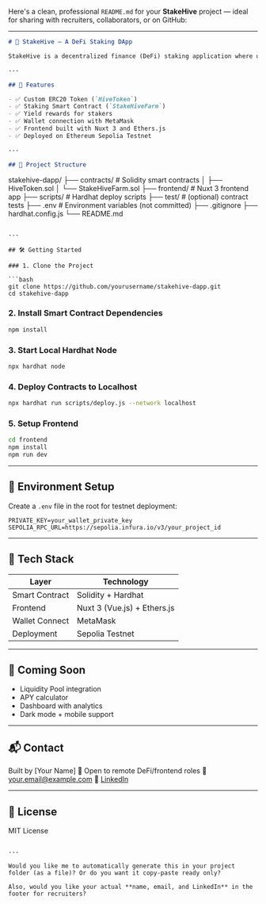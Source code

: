 Here's a clean, professional `README.md` for your **StakeHive** project — ideal for sharing with recruiters, collaborators, or on GitHub:

---

```markdown
# 🐝 StakeHive — A DeFi Staking DApp

StakeHive is a decentralized finance (DeFi) staking application where users can stake custom ERC20 tokens and earn yield rewards. Built with Solidity smart contracts and a Nuxt 3 frontend, this dApp demonstrates modern Web3 best practices.

---

## 🚀 Features

- ✅ Custom ERC20 Token (`HiveToken`)
- ✅ Staking Smart Contract (`StakeHiveFarm`)
- ✅ Yield rewards for stakers
- ✅ Wallet connection with MetaMask
- ✅ Frontend built with Nuxt 3 and Ethers.js
- ✅ Deployed on Ethereum Sepolia Testnet

---

## 📁 Project Structure
```

stakehive-dapp/
├── contracts/ # Solidity smart contracts
│ ├── HiveToken.sol
│ └── StakeHiveFarm.sol
├── frontend/ # Nuxt 3 frontend app
├── scripts/ # Hardhat deploy scripts
├── test/ # (optional) contract tests
├── .env # Environment variables (not committed)
├── .gitignore
├── hardhat.config.js
└── README.md

````

---

## 🛠️ Getting Started

### 1. Clone the Project

```bash
git clone https://github.com/yourusername/stakehive-dapp.git
cd stakehive-dapp
````

### 2. Install Smart Contract Dependencies

```bash
npm install
```

### 3. Start Local Hardhat Node

```bash
npx hardhat node
```

### 4. Deploy Contracts to Localhost

```bash
npx hardhat run scripts/deploy.js --network localhost
```

### 5. Setup Frontend

```bash
cd frontend
npm install
npm run dev
```

---

## 🔐 Environment Setup

Create a `.env` file in the root for testnet deployment:

```env
PRIVATE_KEY=your_wallet_private_key
SEPOLIA_RPC_URL=https://sepolia.infura.io/v3/your_project_id
```

---

## 🔗 Tech Stack

| Layer          | Technology                  |
| -------------- | --------------------------- |
| Smart Contract | Solidity + Hardhat          |
| Frontend       | Nuxt 3 (Vue.js) + Ethers.js |
| Wallet Connect | MetaMask                    |
| Deployment     | Sepolia Testnet             |

---

## 🧪 Coming Soon

- Liquidity Pool integration
- APY calculator
- Dashboard with analytics
- Dark mode + mobile support

---

## 📬 Contact

Built by \[Your Name]
💼 Open to remote DeFi/frontend roles
📧 [your.email@example.com](mailto:your.email@example.com)
🔗 [LinkedIn](https://linkedin.com/in/yourprofile)

---

## 📜 License

MIT License

```

---

Would you like me to automatically generate this in your project folder (as a file)? Or do you want it copy-paste ready only?

Also, would you like your actual **name, email, and LinkedIn** in the footer for recruiters?
```
